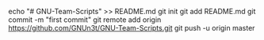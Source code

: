 echo "# GNU-Team-Scripts" >> README.md
git init
git add README.md
git commit -m "first commit"
git remote add origin https://github.com/GNUn3t/GNU-Team-Scripts.git
git push -u origin master
